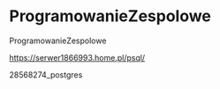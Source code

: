 # ProgramowanieZespolowe
ProgramowanieZespolowe


https://serwer1866993.home.pl/psql/

28568274_postgres
